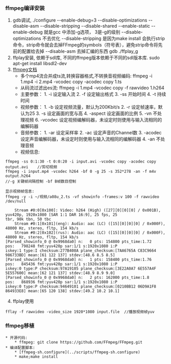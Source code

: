 ### ffmpeg编译安装
1. gdb调试, ./configure --enable-debug=3 --disable-optimizations --disable-asm --disable-stripping --disable-shared --enable-static
	--enable-debug  就是gcc 中添加-g选项， 3是-g的级别
	--disable-optimizations 不去优化
	--disable-stripping  是因为make install 会执行strip命令，strip命令就会去掉FFmpeg的symbols（符号表），避免strip命令将先前的配置给去掉
	--disable-asm 去掉汇编的东西
	gdb ./ffplay_g
2. ffplay安装, 依赖于sdl库, 不同的ffmpeg版本依赖于不同的sdl版本库.
	sudo apt-get install libsdl2-dev
3. [ffmpeg文档](http://ffmpeg.org/documentation.html)
	* 多个mp4流合并成ts流,转换容器格式,不转换音视频编码: ffmpeg -i 1.mp4 -i 2.mp4 -vcodec copy -acodec copy 1.ts
	* 从码流过滤出es流: ffmpeg -i 1.mp4 -vcodec copy -f rawvideo 1.h264
	* 主要参数：
		1\. -i 设定输入流
		2\. -f 设定输出格式
		3\. -ss 开始时间
		4\. -t 持续时间
	* 视频参数：
		1\. -b 设定视频流量，默认为200Kbit/s
		2\. -r 设定帧速率，默认为25
		3\. -s 设定画面的宽与高
		4\. -aspect 设定画面的比例
		5\. -vn 不处理视频
		6\. -vcodec 设定视频编解码器，未设定时则使用与输入流相同的编解码器
	* 音频参数：
		1\. -ar 设定采样率
		2\. -ac 设定声音的Channel数
		3\. -acodec 设定声音编解码器，未设定时则使用与输入流相同的编解码器
		4\. -an 不处理音频
	* 视频信息:
```
ffmpeg -ss 0:1:30 -t 0:0:20 -i input.avi -vcodec copy -acodec copy output.avi    //剪切视频
ffmpeg -i input.mp4 -vcodec h264 -bf 0 -g 25 -s 352*278 -an -f m4v output.h264
//-g 关键帧间隔控制 -bf B帧数目控制
```
```
显示视频帧信息:
ffmpeg -y -i ~/视频/a08u_2.ts -vf showinfo -frames:v 100 -f rawvideo /dev/null

    Stream #0:0[0x100]: Video: h264 (High) ([27][0][0][0] / 0x001B), yuv420p, 1920x1080 [SAR 1:1 DAR 16:9], 25 fps, 25
tbr, 90k tbn, 50 tbc
    Stream #0:1[0x101](eng): Audio: aac (LC) ([15][0][0][0] / 0x000F), 48000 Hz, stereo, fltp, 154 kb/s
    Stream #0:2[0x102](rus): Audio: aac (LC) ([15][0][0][0] / 0x000F), 48000 Hz, stereo, fltp, 154 kb/s
[Parsed_showinfo_0 @ 0x9968da0] n:   0 pts: 154800 pts_time:1.72    pos:   798248 fmt:yuv420p sar:1/1 s:1920x1080 i:P
iskey:1 type:I checksum:277B408A plane_checksum:[7AA6765A C83C9664 986733BD] mean:[61 122 137] stdev:[48.6 8.5 8.5]
[Parsed_showinfo_0 @ 0x9968da0] n:   1 pts: 158400 pts_time:1.76    pos:   845436 fmt:yuv420p sar:1/1 s:1920x1080 i:P
iskey:0 type:P checksum:97A19105 plane_checksum:[3E22A0A7 6E557A4F 5E557600] mean:[62 121 137] stdev:[48.9 8.9 9.0]
[Parsed_showinfo_0 @ 0x9968da0] n:   2 pts: 162000 pts_time:1.8     pos:   868936 fmt:yuv420p sar:1/1 s:1920x1080 i:P
iskey:0 type:P checksum:94649101 plane_checksum:[0210BB12 06D9A1F8 864933E8] mean:[65 120 138] stdev:[49.2 10.2 10.1]
```
4. ffplay使用
```
fflay -f rawvideo -video_size 1920*1080 input.file  //播放视频帧yuv
```

### ffmpeg移植
	* 开源代码:
		* ffmpeg: git clone https://github.com/FFmpeg/FFmpeg.git
	* 编译配置脚本:
		* [ffmpeg-sh.configure](../scripts/ffmpeg-sh.configure)
		* make;make install
